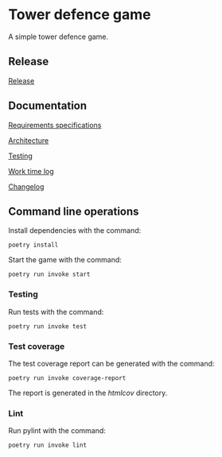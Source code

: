 # Tower defence game

A simple tower defence game.

## Release

[Release](https://github.com/PatrickSalmi/Tower-defence-game/releases/tag/viikko5)

## Documentation
[Requirements specifications](https://github.com/PatrickSalmi/Tower-defence-game/blob/master/documentation/requirements_specifications.md)

[Architecture](https://github.com/PatrickSalmi/Tower-defence-game/blob/master/documentation/architecture.md)

[Testing](https://github.com/PatrickSalmi/Tower-defence-game/blob/master/documentation/Testing.md)

[Work time log](https://github.com/PatrickSalmi/Tower-defence-game/blob/master/documentation/work_time_log.md)

[Changelog](https://github.com/PatrickSalmi/Tower-defence-game/blob/master/documentation/changelog.md)

## Command line operations

Install dependencies with the command:
```
poetry install
```
Start the game with the command:
```
poetry run invoke start
```
### Testing

Run tests with the command:
```
poetry run invoke test
```
### Test coverage

The test coverage report can be generated with the command:
```
poetry run invoke coverage-report
```
The report is generated in the *htmlcov* directory.

### Lint

Run pylint with the command:
```
poetry run invoke lint
```
